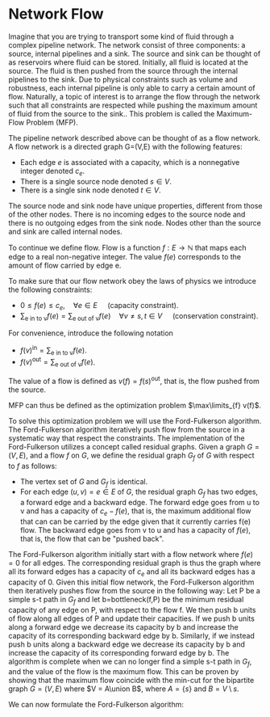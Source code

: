 # Network Flow

Imagine that you are trying to transport some kind of fluid through a complex pipeline network. The network consist of three components: a source, internal pipelines and a sink. The source and sink can be thought of as reservoirs where fluid can be stored. Initially, all fluid is located at the source. The fluid is then pushed from the source through the internal pipelines to the sink. Due to physical constraints such as volume and robustness, each internal pipeline is only able to carry a certain amount of flow. Naturally, a topic of interest is to arrange the flow through the network such that all constraints are respected while pushing the maximum amount of fluid from the source to the sink.. This problem is called the Maximum-Flow Problem (MFP).

The pipeline network described above can be thought of as a flow network. A flow network is a directed graph G=(V,E) with the following features:
* Each edge $e$ is associated with a capacity, which is a nonnegative integer denoted $c_{e}$.
* There is a single source node denoted $s\in V$.
* There is a single sink node denoted $t \in V$.

The source node and sink node have unique properties, different from those of the other nodes. There is no incoming edges to the source node and there is no outgoing edges from the sink node. Nodes other than the source and sink are called internal nodes.

To continue we define flow. Flow is a function $f : E \rightarrow \mathbb{N}$ that maps each edge to a real non-negative integer. The value $f(e)$ corresponds to the amount of flow carried by edge e.

To make sure that our flow network obey the laws of physics we introduce the following constraints:
* $0 \leq f(e) \leq c_{e}, \quad \forall e\in E \quad$ (capacity constraint).
* $\sum_{\text{e in to v}} f(e) = \sum_{\text{e out of v}} f(e) \quad \forall v \neq s,t \in V \quad$ (conservation constraint). 

For convenience, introduce the following notation
* $f(v)^{\text{in}} = \sum_{\text{e in to v}} f(e)$.
* $f(v)^{\text{out}} = \sum_{\text{e out of v}} f(e)$.

The value of a flow is defined as
$v(f) = f(s)^{\text{out}}$,
that is, the flow pushed from the source.

MFP can thus be defined as the optimization problem $\max\limits_{f} v(f)$.

To solve this optimization problem we will use the Ford-Fulkerson algorithm. The Ford-Fulkerson algorithm iteratively push flow from the source in a systematic way that respect the constraints. The implementation of the Ford-Fulkerson utilizes a concept called residual graphs. Given a graph $G=(V,E)$, and a flow $f$ on $G$, we define the residual graph $G_{f}$ of $G$ with respect to $f$ as follows:
* The vertex set of $G$ and $G_{f}$ is identical.
* For each edge $(u,v) = e\in E$ of $G$, the residual graph $G_{f}$ has two edges, a forward edge and a backward edge. The forward edge goes from u to v and has a capacity of $c_{e}-f(e)$, that is, the maximum additional flow that can can be carried by the edge given that it currently carries f(e) flow. The backward edge goes from v to u and has a capacity of $f(e)$, that is, the flow that can be "pushed back".

The Ford-Fulkerson algorithm initially start with a flow network where $f(e)=0$ for all edges. The corresponding residual graph is thus the graph where all its forward edges has a capacity of $c_{e}$ and all its backward edges has a capacity of 0. Given this initial flow network, the Ford-Fulkerson algorithm then iteratively pushes flow from the source in the following way: Let P be a simple s-t path in $G_{f}$ and let b=bottleneck(f,P) be the minimum residual capacity of any edge on P, with respect to the flow f. We then push b units of flow along all edges of P and update their capacities. If we push b units along a forward edge we decrease its capacity by b and increase the capacity of its corresponding backward edge by b. Similarly, if we instead push b units along a backward edge we decrease its capacity by b and increase the capacity of its corresponding forward edge by b. The algorithm is complete when we can no longer find a simple s-t path in $G_{f}$, and the value of the flow is the maximum flow. This can be proven by showing that the maximum flow coincide with the min-cut for the bipartite graph $G = (V, E)$ where $V = A\union B$, where $A=\{s\}$ and $B=V \setminus s$.

We can now formulate the Ford-Fulkerson algorithm:
